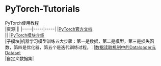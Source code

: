 # PyTorch-Tutorials
PyTorch使用教程<br>
|资源|||
|-----|-----|-----|
|[PyTorch官方文档](https://pytorch.org/tutorials/beginner/basics/intro.html)<br>||
|[PyTorch模块介绍](https://blog.csdn.net/qq_37388085/category_9417143.html)<br>|子模块|机器学习模型训练五大步骤：第一是数据，第二是模型，第三是损失函数，第四是优化器，第五个是迭代训练过程。
||[数据读取机制中的Dataloader与Dataset](https://blog.csdn.net/qq_37388085/category_9417143.html)<br>|自定义数据集|
